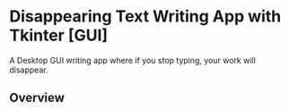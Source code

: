 # Disappearing Text Writing App with Tkinter [GUI]

A Desktop GUI writing app where if you stop typing, your work will disappear.


## Overview

